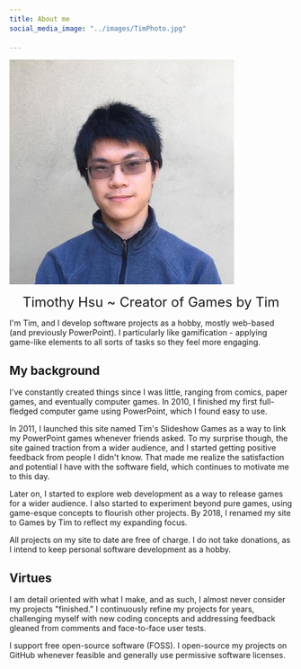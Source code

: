 ```yaml
---
title: About me
social_media_image: "../images/TimPhoto.jpg"

---
```

<div class="image300"></div>

![Timothy Hsu](../images/TimPhoto.jpg)

<p style="text-align:center;">
<span style="font-size: 1.5rem;">Timothy Hsu ~ Creator of Games by Tim</span>
</p>

I'm Tim, and I develop software projects as a hobby, mostly web-based (and previously PowerPoint). I particularly like gamification - applying game-like elements to all sorts of tasks so they feel more engaging.

## My background

I've constantly created things since I was little, ranging from comics, paper games, and eventually computer games. In 2010, I finished my first full-fledged computer game using PowerPoint, which I found easy to use.

In 2011, I launched this site named Tim's Slideshow Games as a way to link my PowerPoint games whenever friends asked. To my surprise though, the site gained traction from a wider audience, and I started getting positive feedback from people I didn't know. That made me realize the satisfaction and potential I have with the software field, which continues to motivate me to this day.

Later on, I started to explore web development as a way to release games for a wider audience. I also started to experiment beyond pure games, using game-esque concepts to flourish other projects. By 2018, I renamed my site to Games by Tim to reflect my expanding focus.

All projects on my site to date are free of charge. I do not take donations, as I intend to keep personal software development as a hobby.

## Virtues

I am detail oriented with what I make, and as such, I almost never consider my projects "finished." I continuously refine my projects for years, challenging myself with new coding concepts and addressing feedback gleaned from comments and face-to-face user tests.

I support free open-source software (FOSS). I open-source my projects on GitHub whenever feasible and generally use permissive software licenses.